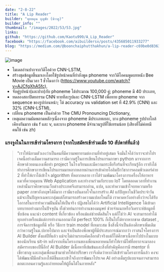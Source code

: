 ```yaml
---
date: "2-8-22"
title: "A Lip Reader"
builder: "พุทธคุณ บุญชัย (ข้าวตู)"
builder_info: ""
thumbnail: "/images/2022/53/53.jpg"
links:
github: "https://github.com/Kaotu999/A_Lip_Reader"
facebook: "https://facebook.com/aibuildersx/posts/435685011933277"
blog: "https://medium.com/@boonchaiphutthakhun/a-lip-reader-c69be0d8363c"
---
```


![image](/images/2022/53/53.jpg)

- โมเดลอ่านปากจากวิดีโอด้วย CNN-LSTM,
- สร้างชุดข้อมูลขึ้นมาเองโดยใช้รูปหน้าคนที่กำลังพูด phoneme จากวิดีโอคนพูดบทหนัง Bee Movie เป็นเวลา 1 ชั่วโมงกว่า (https://www.youtube.com/watch?v=AJCfgXhA5fc),
- จับคู่รูปหน้า(และปาก)กับ phoneme ได้ประมาณ 100,000 คู่; phoneme มี 40 ประเภท,
- ทดลองสถาปัตยกรรม CNN ทายทีละรูปและ CNN-LSTM เพื่อทาย phoneme จาก sequence ของรูปก่อนหน้า; ได้ accuracy บน validation set ที่ 42.9% (CNN) และ 32% (CNN-LSTM),
- เปลี่ยน phoneme เป็นคำด้วย The CMU Pronouncing Dictionary,
- เหตุผลความผิดพลาดหลักๆเนื่องจาก phoneme มีประเภทเยอะ, บาง phoneme รูปปากใกล้เคียงกันมาก เช่น f และ v, และบาง phoneme มีจำนวนรูปที่ใช้เทรนน้อย (เสียงที่ไม่ค่อยมีคนใช้ เช่น zh)

### แรงจูงในในการเข้าร่วมโครงการ (จากใบสมัครเข้าร่วมเมื่อ 10 สัปดาห์ที่แล้ว)

> "เราให้นิยามตัวเองว่าเป็นคนที่มีความพยายามต่องานที่ทำอยู่เสมอ จึงมั่นใจได้ว่าเราจะทำโปรเจคนี้อย่างเต็มความสามารถ เรามีความรู้ในการเขียนโปรแกรมภาษา python มาจากการศึกษาด้วยตนเองเพื่อทำ project ในโรงเรียนและมีความกระตือรือร้นที่จะเรียนรู้อีก เรายังได้ทำการศึกษาการเขียนโปรแกรมมาหลากหลายผ่านการเข้าค่ายโอลิมปิกวิชาการคอมพิวเตอร์ค่าย 2 ที่ทำให้เราได้เข้าใจ algorithm ที่หลากหลาย เราได้ร่วมพัฒนาโครงการเครื่องให้อาหารแมวที่ควบคุมบน Web Application และทำงานร่วมกับระบบ IoT โดยตลอดเวลาที่ทำงานเหล่านั้นเราศึกษาบนเว็บต่างประเทศจึงสามารถอ่าน, แปล, และทำความเข้าใจบทความหรือ paper ภาษาอังกฤษได้ดีมาก เรามีแรงบันดาลใจในการสร้าง AI แก้ปัญหาในชีวิตประจำวัน แม้จะเป็นปัญหาเฉพาะกลุ่มแต่ก็สามารถสร้างความแปลกใหม่ได้ เราคาดหวังอย่างยิ่งว่าจะได้รับโอกาสในการทำความฝันนั้นให้เป็นจริง  ปฏิเสธไม่ได้ว่า Artificial Intelligence ได้เข้ามาบทบาทอย่างมากในปัจจุบัน ทั้งช่วยย่นการทำงานของมนุษย์ ช่วยจำแนกหรือวิเคราะห์ข้อมูลที่ซับซ้อน แนะนำ content ที่เกี่ยวข้อง หรือแม้แต่ช่วยตัดสินใจ แต่ก็ใช่ว่า AI จะสามารถทำได้ทุกอย่างหรือแม้แต่การทำงานออกมาได้ perfect 100% ก็เป็นไปได้ยากหากขาด dataset , การจัดการข้อมูลที่ดี หรือ วิธีการ train model ที่เหมาะสม ซึ่งสิ่งนี้จำเป็นต้องศึกษาเพิ่มเติมกว่าความรู้ในม.ปลายไปมาก และจำเป็นต้องพึ่งพาผู้ที่มีประสบการณ์มากกว่า  เราสนใจโครงการ AI Builder ตั้งแต่ปีที่แล้ว แม้จะไม่ผ่านรอบคัดเลือกตัวจริงแต่ก็ได้ศึกษาเนื้อหาไปบ้างในแบบของนักเรียน sit-in หลังจากเห็นโครงงานของเพื่อนหลายคนก็ทำให้เรามีไฟที่อยากจะมาลองสมัครรอบของปีนี้อีก! AI Builder มีเนื้อหาที่เข้มข้นและสิ่งที่สำคัญคือการมี mentor ที่เชี่ยวชาญ และกลุ่มเพื่อนเข้ามาช่วยให้คำปรึกษา เราจึงคิดว่าหากได้เข้าร่วมโครงการนี้แล้ว คงจะได้พัฒนาฝีมือตัวเองให้ดีขึ้นและเข้าใจถึงการพัฒนาโปรเจค AI อย่างเต็มรูปแบบจนอาจสามารถตกตะกอนความรู้และถ่ายทอดให้ผู้อื่นได้ในภายหลัง"